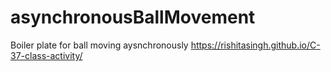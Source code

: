 # asynchronousBallMovement
Boiler plate for ball moving aysnchronously
https://rishitasingh.github.io/C-37-class-activity/
